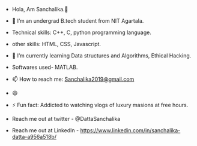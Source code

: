 - Hola, Am Sanchalika.👋


- 🔭 I’m an undergrad B.tech student from NIT Agartala. 
- Technical skills: C++, C, python programming language.
- other skills: HTML, CSS, Javascript.
- 🌱 I’m currently learning Data structures and Algorithms, Ethical Hacking.
- Softwares used- MATLAB.
- 📫 How to reach me: Sanchalika2019@gmail.com
- 😄 
- ⚡ Fun fact: Addicted to watching vlogs of luxury masions at free hours.
- Reach me out at twitter - @DattaSanchalika
- Reach me out at LinkedIn - https://www.linkedin.com/in/sanchalika-datta-a956a518b/
